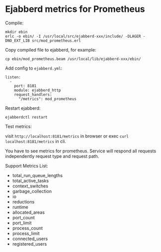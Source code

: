 # Ejabberd metrics for Prometheus

Compile:

    mkdir ebin
    erlc -o ebin/ -I /usr/local/src/ejabberd-xxx/include/ -DLAGER -DNO_EXT_LIB src/mod_prometheus.erl

Copy compiled file to ejabberd, for example:

    cp ebin/mod_prometheus.beam /usr/local/lib/ejabberd-xxx/ebin/

Add config to `ejabberd.yml`:

    listen:
      -
        port: 8181
        module: ejabberd_http
        request_handlers:
          "/metrics": mod_prometheus

Restart ejabberd:

 `ejabberdctl restart` 
  
Test metrics:

  visit `http://localhost:8181/metrics` in browser or exec `curl localhost:8181/metrics` in cli.

You have to see metrics for prometheus.
Service will respond all requests independently request type and request path.

Support Metrics List:

* total_run_queue_lengths
* total_active_tasks
* context_switches
* garbage_collection
* io
* reductions
* runtime
* allocated_areas
* port_count
* port_limit
* process_count
* process_limit
* connected_users
* registered_users